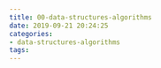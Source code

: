```yaml
---
title: 00-data-structures-algorithms
date: 2019-09-21 20:24:25
categories:
- data-structures-algorithms
tags:
---
```

